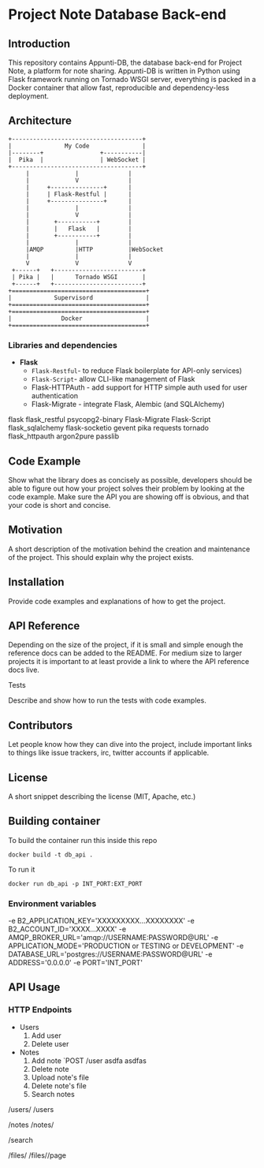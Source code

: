 # Project Note Database Back-end

## Introduction

This repository contains Appunti-DB, the database back-end for Project Note, a platform for note sharing.
Appunti-DB is written in Python using Flask framework running on Tornado WSGI server, everything is packed in a Docker container that allow fast, reproducible and dependency-less deployment.


## Architecture

```
+-------------------------------------+
|               My Code               |
|--------+                +-----------|
|  Pika  |                | WebSocket |
+-------------------------------------+
     |             |              |
     |             V              |
     |     +---------------+      |
     |     | Flask-Restful |      |
     |     +---------------+      |
     |             |              |
     |             V              |
     |       +-----------+        |
     |       |   Flask   |        |
     |       +-----------+        |
     |             |              |
     |AMQP         |HTTP          |WebSocket
     |             |              |
     V             V              V
 +------+   +-------------------------+
 | Pika |   |      Tornado WSGI       |
 +------+   +-------------------------+
+======================================+
|            Supervisord               |
+======================================+
+======================================+
|              Docker                  |
+======================================+
```

### Libraries and dependencies

- **Flask**
    - `Flask-Restful`- to reduce Flask boilerplate for API-only services)
    - `Flask-Script`- allow CLI-like management of Flask
    - Flask-HTTPAuth - add support for HTTP simple auth used for user authentication 
    - Flask-Migrate  - integrate Flask, Alembic (and SQLAlchemy) 


flask
flask_restful
psycopg2-binary
Flask-Migrate
Flask-Script
flask_sqlalchemy
flask-socketio
gevent
pika
requests
tornado
flask_httpauth
argon2pure
passlib


## Code Example

Show what the library does as concisely as possible, developers should be able to figure out how your project solves their problem by looking at the code example. Make sure the API you are showing off is obvious, and that your code is short and concise.

## Motivation

A short description of the motivation behind the creation and maintenance of the project. This should explain why the project exists.

## Installation

Provide code examples and explanations of how to get the project.

## API Reference

Depending on the size of the project, if it is small and simple enough the reference docs can be added to the README. For medium size to larger projects it is important to at least provide a link to where the API reference docs live.

Tests

Describe and show how to run the tests with code examples.

## Contributors

Let people know how they can dive into the project, include important links to things like issue trackers, irc, twitter accounts if applicable.

## License

A short snippet describing the license (MIT, Apache, etc.)




## Building container

To build the container run this inside this repo
```
docker build -t db_api .
```

To run it
```
docker run db_api -p INT_PORT:EXT_PORT
```

### Environment variables
-e B2_APPLICATION_KEY='XXXXXXXXX...XXXXXXXX'
-e B2_ACCOUNT_ID='XXXX...XXXX'
-e AMQP_BROKER_URL='amqp://USERNAME:PASSWORD@URL'
-e APPLICATION_MODE='PRODUCTION or TESTING or DEVELOPMENT'
-e DATABASE_URL='postgres://USERNAME:PASSWORD@URL'
-e ADDRESS='0.0.0.0'
-e PORT='INT_PORT'


## API Usage

### HTTP Endpoints

- Users
    1. Add user
    2. Delete user
- Notes
    1. Add note
        `POST /user
        asdfa
        asdfas
    2. Delete note
    3. Upload note's file
    4. Delete note's file
    5. Search notes

/users/<uid>
/users

/notes
/notes/<nid>

/search

/files/<nid>
/files/<nid>/page

